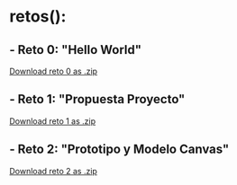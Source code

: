 # retos():
## - Reto 0: "Hello World"
   <a href="https://github.com/hernan940730/MovilesUnal/raw/master/reto0.zip" class="btn">Download reto 0 as .zip</a>
## - Reto 1: "Propuesta Proyecto"
   <a href="https://github.com/hernan940730/MovilesUnal/raw/master/reto1.zip" class="btn">Download reto 1 as .zip</a>
## - Reto 2: "Prototipo y Modelo Canvas"
   <a href="https://github.com/hernan940730/MovilesUnal/raw/master/reto2.zip" class="btn">Download reto 2 as .zip</a>

